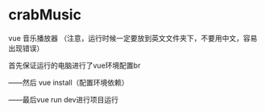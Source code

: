 # crabMusic
vue 音乐播放器
（注意，运行时候一定要放到英文文件夹下，不要用中文，容易出现错误）

首先保证运行的电脑进行了vue环境配置br

——然后 vue install（配置环境依赖）

——最后vue run dev进行项目运行

